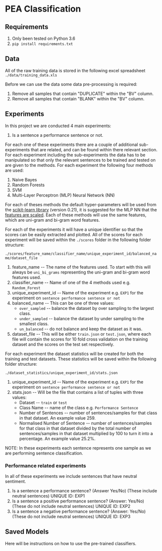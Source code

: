 # PEA Classification

## Requirements
1. Only been tested on Python 3.6
2. `pip install requirements.txt`

## Data
All of the raw training data is stored in the following excel spreadsheet `./data/training_data.xls`

Before we can use the data some data pre-processing is required:
1. Remove all samples that contain "DUPLICATE" within the "BV" column.
2. Remove all samples that contain "BLANK" within the "BV" column.

## Experiments
In this project we are conducted 4 main experiments:
1. Is a sentence a performance sentence or not.

For each one of these experiments there are a couple of additional sub-experiments that are related, and can be found within there relevant section. For each experiment including the sub-experiments the data has to be manipulated so that only the relevant sentences to be trained and tested on are given to the methods. For each experiment the following four methods are used:
1. Naive Bayes
2. Random Forests
3. SVM
4. Multi-Layer Perceptron (MLP) Neural Network (NN)

For each of theses methods the default hyper-parameters will be used from the [scikit-learn library](https://scikit-learn.org/0.21/) (version 0.21), it is suggested for the MLP NN that the [features are scaled](https://scikit-learn.org/stable/modules/neural_networks_supervised.html#tips-on-practical-use). Each of these methods will use the same features, which are uni-gram and bi-gram word features.

For each of the experiments it will have a unique identifier so that the scores can be easily extracted and plotted. All of the scores for each experiment will be saved within the `./scores` folder in the following folder structure:

`./scores/feature_name/classifier_name/unique_experiment_id/balanced_name/dataset_file`

1. feature_name -- The name of the features used. To start with this will always be `uni_bi_grams` representing the uni-gram and bi-gram word features used.
2. classifier_name -- Name of one of the 4 methods used e.g. `Random_Forest`
3. unique_experiment_id -- Name of the experiment e.g. `EXP1` for the experiment on `sentence performance sentence or not`
4. balanced_name -- This can be one of three values:
    * `over_sampled` -- balance the dataset by over sampling to the largest class.
    * `under_sampled` -- balance the dataset by under sampling to the smallest class.
    * `un_balanced` -- do not balance and keep the dataset as it was.
5. dataset_file -- This will be either `train.json` or `test.json`, where each file will contain the scores for 10 fold cross validation on the training dataset and the scores on the test set respectively.

For each experiment the dataset statistics will be created for both the training and test datasets. These statistics will be saved within the following folder structure:

`./dataset_statistics/unique_experiment_id/stats.json`

1. unique_experiment_id -- Name of the experiment e.g. `EXP1` for the experiment on `sentence performance sentence or not`
2. stats.json -- Will be the file that contains a list of tuples with three values:
    * Dataset -- `train` or `test`
    * Class Name -- name of the class e.g. `Performance Sentence`
    * Number of Sentences -- number of sentences/samples for that class in that dataset. An example value 259.
    * Normalised Number of Sentence -- number of sentences/samples for that class in that dataset divided by the total number of sentences/samples in that dataset multiplied by 100 to turn it into a percentage. An example value 25.2%.

NOTE: In these experiments each sentence represents one sample as we are performing sentence classification.

### Performance related experiments
In all of these experiments we include sentences that have neutral sentiment.

1. Is a sentence a performance sentence? (Answer Yes/No) (These include neutral sentences) UNIQUE ID: EXP1
2. Is a sentence a positive performance sentence? (Answer: Yes/No) (These do not include neutral sentences) UNIQUE ID: EXP2
3. Is a sentence a negative performance sentence? (Answer: Yes/No) (These do not include neutral sentences) UNIQUE ID: EXP3

## Saved Models
Here will be instructions on how to use the pre-trained classifiers.
